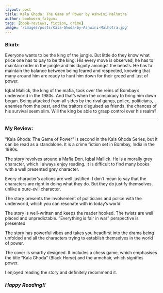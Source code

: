 ```yaml
---
layout: post
title: Kala Ghoda: The Game of Power by Ashwini Malhotra
author: bookworm_falguni
tags: [book-reviews, fiction, crime]
image: '/images/posts/Kala-Ghoda-by-Ashwini-Malhotra.jpg'
---
```


### **Blurb:**
Everyone wants to be the king of the jungle. But little do they know what price one has to pay to be the king. His every move is observed, he has to maintain order in the jungle and his dignity amongst the beasts. He has to maintain the balance between being feared and respected, knowing that many around him are ready to hunt him down for their greed and lust of power.

Iqbal Mallick, the king of the mafia, took over the reins of Bombay’s underworld in the 1980s. And that’s when the conspiracy to bring him down began. Being attacked from all sides by the rival gangs, police, politicians, enemies from the past, and the traitors disguised as friends, the chances of his survival seem slim. Will the king be able to grasp control over his realm?

___
### **My Review:**
“Kala Ghoda: The Game of Power” is second in the Kala Ghoda Series, but it can be read as a standalone. It is a crime fiction set in Bombay, India in the 1980s.

The story revolves around a Mafia Don, Iqbal Mallick. He is a morally grey character, which I always enjoy reading. It is difficult to find many books with a well presented grey character. 

Every character’s actions are well justified. I don’t mean to say that the characters are right in doing what they do. But they do justify themselves, unlike a pure-evil character.

The story presents the involvement of politicians and police with the underworld, which you can resonate with in today’s world.

The story is well-written and keeps the reader hooked. The twists are well placed and unpredictable. “Everything is fair in war” perspective is presented.

The story has powerful vibes and takes you headfirst into the drama being unfolded and all the characters trying to establish themselves in the world of power.

The cover is smartly designed. It includes a chess game, which emphasises the title “Kala Ghoda” (Black Horse) and the armchair, which signifies power. 

I enjoyed reading the story and definitely recommend it.

### ***Happy Reading!!***
